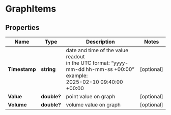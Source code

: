 # GraphItems


## Properties

| Name | Type | Description | Notes |
|------------ | ------------- | ------------- | -------------|
**Timestamp** | **string** | date and time of the value readout<br>in the UTC format: “yyyy-mm-dd hh-mm-ss +00:00”<br>example:<br>2025-02-10 09:40:00 +00:00 |[optional]|
**Value** | **double?** | point value on graph |[optional]|
**Volume** | **double?** | volume value on graph |[optional]|